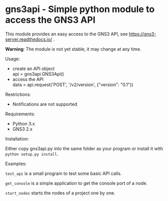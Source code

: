 # gns3api - Simple python module to access the GNS3 API

This module provides an easy access to the GNS3 API,
see https://gns3-server.readthedocs.io/ .

**Warning**: The module is not yet stable, it may change at any time.

Usage:
- create an API object  
  api = gns3api.GNS3Api()
- access the API  
  data = api.request('POST', '/v2/version', {"version": "0.1"})

Restrictions:
- Notifications are not supported

Requirements:
- Python 3.x
- GNS3 2.x

Installation:

Either copy gns3api.py into the same folder as your program or
install it with `python setup.py install`.

Examples:

`test_api` is a small program to test some basic API calls.

`get_console` is a simple application to get the console port of a node.

`start_nodes` starts the nodes of a project one by one.
